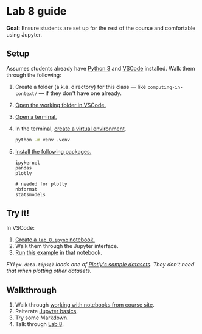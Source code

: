 # Lab 8 guide

**Goal:** Ensure students are set up for the rest of the course and comfortable using Jupyter.

## Setup

Assumes students already have [Python 3](https://www.python.org/downloads/) and [VSCode](https://code.visualstudio.com/download) installed. Walk them through the following:

1. Create a folder (a.k.a. directory) for this class — like `computing-in-context/` — if they don't have one already.
1. [Open the working folder in VSCode.](https://code.visualstudio.com/docs/getstarted/getting-started#_open-a-folder-in-vs-code)
1. [Open a terminal.](https://code.visualstudio.com/docs/terminal/getting-started)
1. In the terminal, [create a virtual environment](https://docs.python.org/3/library/venv.html#creating-virtual-environments).

   ```sh
   python -m venv .venv
   ```

1. [Install the following packages.](notebooks.md#installing-packages)

   ```
   ipykernel
   pandas
   plotly

   # needed for plotly
   nbformat
   statsmodels
   ```

## Try it!

In VSCode:

1. [Create a `lab_8.ipynb` notebook.](https://code.visualstudio.com/docs/datascience/jupyter-notebooks#_create-or-open-a-jupyter-notebook)
1. Walk them through the Jupyter interface.
1. [Run](https://code.visualstudio.com/docs/datascience/jupyter-notebooks#_running-cells) [this example](https://plotly.com/python/linear-fits/#Linear-fit-trendlines-with-Plotly-Express) in that notebook.

_FYI `px.data.tips()` loads one of [Plotly's sample datasets](https://plotly.com/python-api-reference/generated/plotly.express.data.html). They don't need that when plotting other datasets._

## Walkthrough

1. Walk through [working with notebooks from course site](notebooks.md#downloading-notebooks).
1. Reiterate [Jupyter basics](lecture_15.ipynb#jupyter-basics).
1. Try some Markdown.
1. Talk through [Lab 8](lab_8.ipynb).
